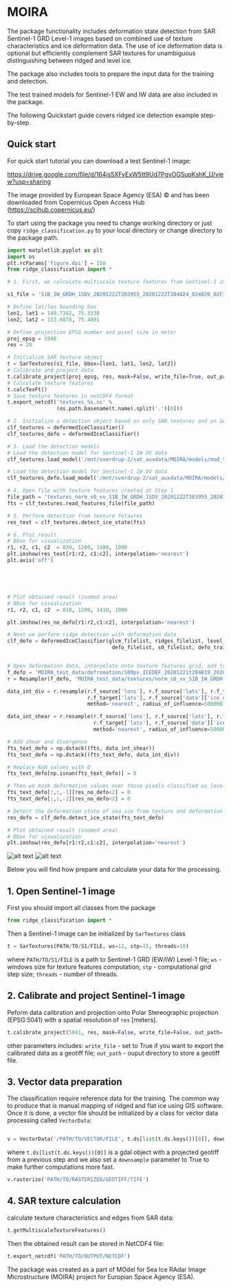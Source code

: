 # MOIRA

The package functionality includes deformation state detection from SAR Sentinel-1 GRD Level-1 images based on
combined use of texture characteristics and ice deformation data.
The use of ice deformation data is optional but efficiently complement SAR textures 
for unambiguous distinguishing between ridged and level ice.

The package also includes tools to prepare the input data for the training and detection. 

The test trained models for Sentinel-1 EW and IW data are also included in the package.

The following Quickstart guide covers ridged ice detection example step-by-step.

## Quick start

For quick start tutorial you can download a test Sentinel-1 image:

https://drive.google.com/file/d/164js5XFyExW5tt9Ud7PgvOG5upKshK_U/view?usp=sharing

The image provided by European Space Agency (ESA) © and has been downloaded from 
Copernicus Open Access Hub (https://scihub.copernicus.eu/)

To start using the package you need to change working directory or just copy ```ridge_classification.py``` 
to your local directory or change directory to the package path.

```python
import matplotlib.pyplot as plt
import os
plt.rcParams['figure.dpi'] = 150
from ridge_classification import *

# 1. First, we calculate multiscale texture features from Sentinel-1 image

s1_file = 'S1B_IW_GRDH_1SDV_20201222T203955_20201222T204024_024820_02F3F4_625F.zip'

# Define lat/lon bounding box
lon1, lat1 = 149.7342, 75.3338
lon2, lat2 = 153.0878, 75.4001

# Define projection EPSG number and pixel size in meter
proj_epsg = 5940
res = 20

# Initialize SAR texture object
t = SarTextures(s1_file, bbox=[lon1, lat1, lon2, lat2])
# Calibrate and project data
t.calibrate_project(proj_epsg, res, mask=False, write_file=True, out_path=out_path, backscatter_coeff='sigmaNought')
# Calculate texture features
t.calcTexFt()
# Save texture features in netCDF4 format
t.export_netcdf('textures_%s.nc' % 
                (os.path.basename(t.name).split('.')[0]))

# 2. Initialize a detection object based on only SAR textures and on SAR textures + ice defromation
clf_textures = deformedIceClassifier()
clf_textures_defo = deformedIceClassifier()

# 3. Load the detection models
# Load the detection model for Sentinel-1 IW VV data 
clf_textures.load_model('/mnt/sverdrup-2/sat_auxdata/MOIRA/models/mod_text_IW_VV.sav')

# Load the detection model for Sentinel-1 IW VV data 
clf_textures_defo.load_model('/mnt/sverdrup-2/sat_auxdata/MOIRA/models/mod_text_defo_IW_VV.sav')

# 4. Open file with texture features created at Step 1
file_path = 'textures_norm_s0_vv_S1B_IW_GRDH_1SDV_20201222T203955_20201222T204024_024820_02F3F4_625F_out.nc'
fts = clf_textures.read_features_file(file_path)

# 5. Perform detection from texture fetaures
res_text = clf_textures.detect_ice_state(fts)

# 6. Plot result
# Bbox for visualization
r1, r2, c1, c2  = 830, 1200, 1480, 1900
plt.imshow(res_text[r1:r2, c1:c2], interpolation='nearest')
plt.axis('off')





# Plot obtained result (zoomed area)
# Bbox for visualization
r1, r2, c1, c2  = 810, 1200, 1410, 1900

plt.imshow(res_no_defo[r1:r2,c1:c2], interpolation='nearest')

# Next we perform ridge detection with deformation data
clf_defo = deformedIceClassifier(glcm_filelist, ridges_filelist, level_filelist,
                                  defo_filelist, s0_filelist, defo_training=True)


# Open deformation data, interpolate onto texture features grid, add to the feature matrix
f_defo = 'MOIRA_test_data/defromation/100px_ICEDEF_20201221t204819_20201222t203955.nc'
r = Resampler(f_defo, 'MOIRA_test_data/textures/norm_s0_vv_S1B_IW_GRDH_1SDV_20201222T203955_20201222T204024_024820_02F3F4_625F_out.nc')

data_int_div = r.resample(r.f_source['lons'], r.f_source['lats'], r.f_target['lons'],
                          r.f_target['lats'], r.f_source['data']['ice_divergence'],
                          method='nearest', radius_of_influence=500000)

data_int_shear = r.resample(r.f_source['lons'], r.f_source['lats'], r.f_target['lons'], 
                            r.f_target['lats'], r.f_source['data']['ice_shear'],
                            method='nearest', radius_of_influence=50000)

# Add shear and divergence
fts_text_defo = np.dstack((fts, data_int_shear))
fts_text_defo = np.dstack((fts_text_defo, data_int_div))

# Replace NaN values with 0
fts_text_defo[np.isnan(fts_text_defo)] = 0

# Then we mask deformation values over those pixels classified as level (to harmonize deformation and texture data)
fts_text_defo[:,:,-1][res_no_defo<2] = 0
fts_text_defo[:,:,-2][res_no_defo<2] = 0

# Detect the deformation state of sea ice from texture and deformation features
res_defo = clf_defo.detect_ice_state(fts_text_defo)

# Plot obtained result (zoomed area)
# Bbox for visualization
plt.imshow(res_defo[r1:r2,c1:c2], interpolation='nearest')
```

![alt text](test/clf_no_defo.png)
![alt text](test/clf_defo.png)

Below you will find how prepare and calculate your data for the processing.

## 1. Open Sentinel-1 image

First you should import all classes from the package

```python
from ridge_classification import *
```

Then a Sentinel-1 image can be initialized by `SarTextures` class

```python
t = SarTextures(PATH/TO/S1/FILE, ws=11, stp=15, threads=10)
```

where `PATH/TO/S1/FILE` is a path to Sentinel-1 GRD (EW/IW) Level-1 file; `ws` - windows size for texture features computation; `stp` - computational grid step size; `threads` - number of threads.

## 2. Calibrate and project Sentinel-1 image

Peform data calibration and projection onto Polar Stereographic projection (EPSG:5041) with a spatial resolution of `res` [meters].

```python
t.calibrate_project(5041, res, mask=False, write_file=False, out_path='/OUTPUT/DIRECTORY')	
```

other parameters includes: `write_file` - set to True if you want to export the calibrated data as a geotiff file; `out_path` - ouput directory to store a geotiff file. 

## 3. Vector data preparation

The classification require reference data for the training. The common way to produce that is manual mapping of ridged and flat ice using GIS software. Once it is done, a vector file should be initialized by a class for vector data processing called `VectorData`:

```python

v = VectorData('/PATH/TO/VECTOR/FILE', t.ds[list(t.ds.keys())[0]], downsample=True)
```

where `t.ds[list(t.ds.keys())[0]]` is a gdal object with a projected geotiff from a previous step and we also set a `downsample` parameter to True to make further computations more fast. 


```python
v.rasterize('PATH/TO/RASTERIZED/GEOTIFF/TIFE')

```

## 4. SAR texture calculation

calculate texture characteristics and edges from SAR data:

```python
t.getMultiscaleTextureFeatures()
```

Then the obtained result can be stored in NetCDF4 file:

```python
t.export_netcdf('PATH/TO/OUTPUT/NETCDF')
```

The package was created as a part of MOdel for Sea Ice RAdar Image Microstructure (MOIRA)
project for Europian Space Agency (ESA).